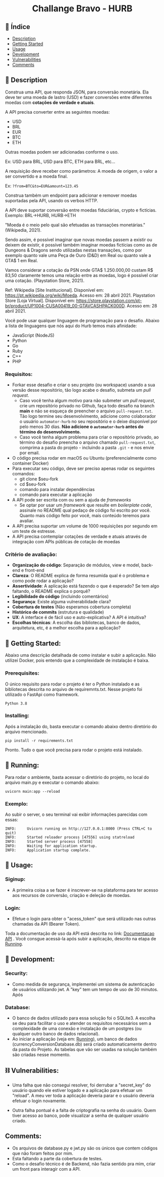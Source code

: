 <h1 align="center">Challange Bravo - HURB</h1>


## 📝 Índice

- [Description](#desc)
- [Getting Started](#getting_started)
- [Usage](#usage)
- [Development](#development)
- [Vulnerabilities](#vulnerabilities)
- [Comments](#comments)

## 🧐 Description <a name = "desc"></a>

Construa uma API, que responda JSON, para conversão monetária. Ela deve ter uma moeda de lastro (USD) e fazer conversões entre diferentes moedas com **cotações de verdade e atuais**.

A API precisa converter entre as seguintes moedas:

-   USD
-   BRL
-   EUR
-   BTC
-   ETH

Outras moedas podem ser adicionadas conforme o uso.

Ex: USD para BRL, USD para BTC, ETH para BRL, etc...

A requisição deve receber como parâmetros: A moeda de origem, o valor a ser convertido e a moeda final.

Ex: `?from=BTC&to=EUR&amount=123.45`

Construa também um endpoint para adicionar e remover moedas suportadas pela API, usando os verbos HTTP.

A API deve suportar conversão entre moedas fiduciárias, crypto e fictícias. Exemplo: BRL->HURB, HURB->ETH

"Moeda é o meio pelo qual são efetuadas as transações monetárias." (Wikipedia, 2021).

Sendo assim, é possível imaginar que novas moedas passem a existir ou deixem de existir, é possível também imaginar moedas fictícias como as de Dungeons & Dragons sendo utilizadas nestas transações, como por exemplo quanto vale uma Peça de Ouro (D&D) em Real ou quanto vale a GTA$ 1 em Real.

Vamos considerar a cotação da PSN onde GTA$ 1.250.000,00 custam R$ 83,50 claramente temos uma relação entre as moedas, logo é possível criar uma cotação. (Playstation Store, 2021).

Ref:
Wikipedia [Site Institucional]. Disponível em: <https://pt.wikipedia.org/wiki/Moeda>. Acesso em: 28 abril 2021.
Playstation Store [Loja Virtual]. Disponível em: <https://store.playstation.com/pt-br/product/UP1004-CUSA00419_00-GTAVCASHPACK000D>. Acesso em: 28 abril 2021.

Você pode usar qualquer linguagem de programação para o desafio. Abaixo a lista de linguagens que nós aqui do Hurb temos mais afinidade:

-   JavaScript (NodeJS)
-   Python
-   Go
-   Ruby
-   C++
-   PHP

### Requisitos:

-   Forkar esse desafio e criar o seu projeto (ou workspace) usando a sua versão desse repositório, tão logo acabe o desafio, submeta um _pull request_.
    -   Caso você tenha algum motivo para não submeter um _pull request_, crie um repositório privado no Github, faça todo desafio na branch **main** e não se esqueça de preencher o arquivo `pull-request.txt`. Tão logo termine seu desenvolvimento, adicione como colaborador o usuário `automator-hurb` no seu repositório e o deixe disponível por pelo menos 30 dias. **Não adicione o `automator-hurb` antes do término do desenvolvimento.**
    -   Caso você tenha algum problema para criar o repositório privado, ao término do desafio preencha o arquivo chamado `pull-request.txt`, comprima a pasta do projeto - incluindo a pasta `.git` - e nos envie por email.
-   O código precisa rodar em macOS ou Ubuntu (preferencialmente como container Docker)
-   Para executar seu código, deve ser preciso apenas rodar os seguintes comandos:
    -   git clone \$seu-fork
    -   cd \$seu-fork
    -   comando para instalar dependências
    -   comando para executar a aplicação
-   A API pode ser escrita com ou sem a ajuda de _frameworks_
    -   Se optar por usar um _framework_ que resulte em _boilerplate code_, assinale no README qual pedaço de código foi escrito por você. Quanto mais código feito por você, mais conteúdo teremos para avaliar.
-   A API precisa suportar um volume de 1000 requisições por segundo em um teste de estresse.
-   A API precisa contemplar cotações de verdade e atuais através de integração com APIs públicas de cotação de moedas

### Critério de avaliação:

-   **Organização do código**: Separação de módulos, view e model, back-end e front-end
-   **Clareza**: O README explica de forma resumida qual é o problema e como pode rodar a aplicação?
-   **Assertividade**: A aplicação está fazendo o que é esperado? Se tem algo faltando, o README explica o porquê?
-   **Legibilidade do código** (incluindo comentários)
-   **Segurança**: Existe alguma vulnerabilidade clara?
-   **Cobertura de testes** (Não esperamos cobertura completa)
-   **Histórico de commits** (estrutura e qualidade)
-   **UX**: A interface é de fácil uso e auto-explicativa? A API é intuitiva?
-   **Escolhas técnicas**: A escolha das bibliotecas, banco de dados, arquitetura, etc, é a melhor escolha para a aplicação?

## 🏁 Getting Started: <a name = "getting_started"></a>

Abaixo uma descrição detalhada de como instalar e subir a aplicação. Não utilizei Docker, pois entendo que a complexidade de instalação é baixa.


### Prerequisites:

O único requisito para rodar o projeto é ter o Python instalado e as bibliotecas descrita no arquivo de requiremnts.txt. Nesse projeto foi utilizado o FastApi como framework.

```
Python 3.8
```

### Installing:

Após a instalação do, basta executar o comando abaixo dentro diretório do arquivo mencionado.

```
pip install -r requirements.txt 
```

Pronto. Tudo o que você precisa para rodar o projeto está instalado.

## 🔧 Running: <a name = "running"></a>
Para rodar o ambiente, basta acessar o diretório do projeto, no local do arquivo main.py e executar o comando abaixo:

```
uvicorn main:app --reload
```

### Exemplo:
Ao subir o server, o seu terminal vai exibir informações parecidas com essas:
```
INFO:     Uvicorn running on http://127.0.0.1:8000 (Press CTRL+C to quit)
INFO:     Started reloader process [47556] using statreload
INFO:     Started server process [47558]
INFO:     Waiting for application startup.
INFO:     Application startup complete.
```


## 🎈 Usage: <a name="usage"></a>

### Siginup:

  - A primeira coisa a se fazer é inscrever-se na plataforma para ter acesso aos recursos de conversão, criação e deleção de moedas.

### Login: 
  - Efetue o login para obter o "acess_token" que será utilizado nas outras chamadas da API (Bearer Token).

Toda a documentação de uso da API está descrita no link: [Documentacao API](http://127.0.0.1:8000/docs#/) . Você consgue acessá-la após subir a aplicação, descrito na etapa de [Running](#running).


## 🚀 Development: <a name = "development"></a>

### Security:
- Como medida de segurança, implementei um sistema de autenticação de usuários utilizando jwt. A "key" tem um tempo de uso de 30 minutos. Após 

### Database:
- O banco de dados utilizado para essa solução foi o SQLite3. A escolha se deu para facilitar o uso e atender os requisitos necessários sem a complexidade de uma conexão e instalação de um postgres (ou qualquer outro banco de dados relacional).
- Ao iniciar a aplicação (veja em: [Running](#running)), um banco de dados (currencyConversionDatabase.db) será criado automaticamente dentro da pasta do Projeto. As tabelas que vão ser usadas na solução também são criadas nesse momento.

## ⛓️ Vulnerabilities: <a name = "vulnerabilities"></a>
- Uma falha que não consegui resolver, foi derrubar a "secret_key" do usuário quando ele estiver logado e a aplicação para efetuar um "reload". A meu ver toda a aplicação deveria parar e o usuário deveria efetuar o login novamente.

- Outra falha pontual é a falta de criptografia na senha do usuário. Quem tiver acesso ao banco, pode visualizar a senha de qualquer usuário criado.

## Comments: <a name = "comments"></a>
- Os arquivos de database.py e jwt.py são os únicos que contem códigos que não foram feitos por mim.
- Esta faltando a parte da cobertura de testes.
- Como o desafio técnico é de Backend, não fazia sentido pra mim, criar um front para interagir com a API.
